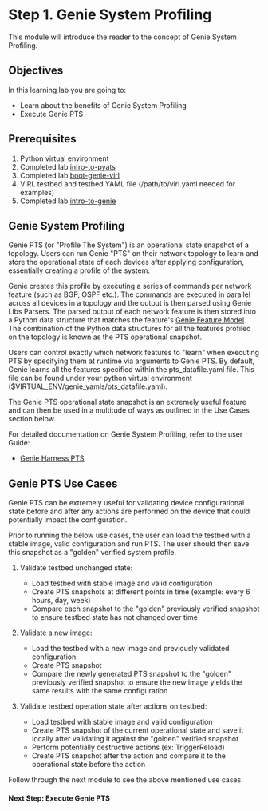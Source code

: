 # Step 1. Genie System Profiling

This module will introduce the reader to the concept of Genie System Profiling.

## Objectives

In this learning lab you are going to:

* Learn about the benefits of Genie System Profiling
* Execute Genie PTS

## Prerequisites

1. Python virtual environment
2. Completed lab [intro-to-pyats](https://github.com/kecorbin/pyats-labs/tree/master/labs/intro-to-pyats) 
3. Completed lab [boot-genie-virl](https://github.com/kecorbin/pyats-labs/tree/master/labs/)
4. VIRL testbed and testbed YAML file (/path/to/virl.yaml needed for examples)
5. Completed lab [intro-to-genie](https://github.com/kecorbin/pyats-labs/tree/master/labs/)

## Genie System Profiling

Genie PTS (or "Profile The System") is an operational state snapshot of a topology. Users can run Genie "PTS" on their network topology to learn and store the operational state of each devices after applying configuration, essentially creating a profile of the system.

Genie creates this profile by executing a series of commands per network feature (such as BGP, OSPF etc.). The commands are executed in parallel across all devices in a topology and the output is then parsed using Genie Libs Parsers. The parsed output of each network feature is then stored into a Python data structure that matches the feature's [Genie Feature Model](https://pubhub.devnetcloud.com/media/pyats-packages/docs/genie/genie_libs/#/models). The combination of the Python data structures for all the features profiled on the topology is known as the PTS operational snapshot.

Users can control exactly which network features to "learn" when executing PTS by specifying them at runtime via arguments to Genie PTS. By default, Genie learns all the features specified within the pts_datafile.yaml file. This file can be found under your python virtual environment ($VIRTUAL_ENV/genie_yamls/pts_datafile.yaml).

The Genie PTS operational state snapshot is an extremely useful feature and can then be used in a multitude of ways as outlined in the Use Cases section below.

For detailed documentation on Genie System Profiling, refer to the user Guide:
- [Genie Harness PTS](https://pubhub.devnetcloud.com/media/pyats-packages/docs/genie/harness/user/gettingstarted.html#pts)

## Genie PTS Use Cases

Genie PTS can be extremely useful for validating device configurational state before and after any actions are performed on the device that could potentially impact the configuration.

Prior to running the below use cases, the user can load the testbed with a stable image, valid configuration and run PTS. The user should then save this snapshot as a "golden" verified system profile.

1. Validate testbed unchanged state:
	- Load testbed with stable image and valid configuration
	- Create PTS snapshots at different points in time (example: every 6 hours, day, week)
	- Compare each snapshot to the "golden" previously verified snapshot to ensure testbed state has not changed over time

2. Validate a new image:
	- Load the testbed with a new image and previously validated configuration
	- Create PTS snapshot
	- Compare the newly generated PTS snapshot to the "golden" previously verified snapshot to ensure the new image yields the same results with the same configuration

3. Validate testbed operation state after actions on testbed:
	- Load testbed with stable image and valid configuration
	- Create PTS snapshot of the current operational state and save it locally after validating it against the "golden" verified snapshot
	- Perform potentially destructive actions (ex: TriggerReload)
	- Create PTS snapshot after the action and compare it to the operational state before the action

Follow through the next module to see the above mentioned use cases.

#### Next Step: Execute Genie PTS
